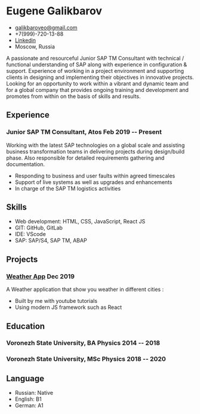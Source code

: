 # Eugene Galikbarov

- <galikbaroveo@gmail.com>
- +7(999)-720-13-88
- [Linkedin](https://www.linkedin.com/in/eugene-g-b81b2a120/)
- Moscow, Russia

A passionate and resourceful Junior SAP TM Consultant with technical / functional understanding of SAP along with experience in configuration & support. Experience of working in a project environment and supporting clients in designing and implementing their objectives in innovative projects. 
Looking for an opportunity to work within a vibrant and dynamic team and for a global company that provides ongoing training and development and promotes from within on the basis of skills and results.

## Experience

### <span>Junior SAP TM Consultant, Atos </span> <span>Feb 2019 -- Present</span>

Working with the latest SAP technologies on a global scale and assisting business transformation teams in delivering projects during design/build phase. Also responsible for detailed requirements gathering and documentation.

- Responding to business and user faults within agreed timescales
- Support of live systems as well as upgrades and enhancements
- In charge of the SAP TM logistics activities

## Skills

 - Web development: HTML, CSS, JavaScript, React JS
 - GIT: GitHub, GitLab
 - IDE: VScode
 - SAP: SAP/S4, SAP TM, ABAP
 
## Projects

### <span> [Weather App](https://github.com/FableII/Weather-App-1) </span> <span>Dec 2019</span>

A Weather application that show you weather in different cities :

   - Built by me with youtube tutorials
   - Using modern JS framework such as React
   
## Education

### <span>Voronezh State University, BA Physics</span> <span>2014 -- 2018</span>
### <span>Voronezh State University, MSc Physics</span> <span>2018 -- 2020</span>

## Language
- Russian: Native
- English: B1
- German: A1




